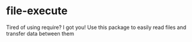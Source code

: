 # file-execute

Tired of using require? I got you! Use this package to easily read files and transfer data between them